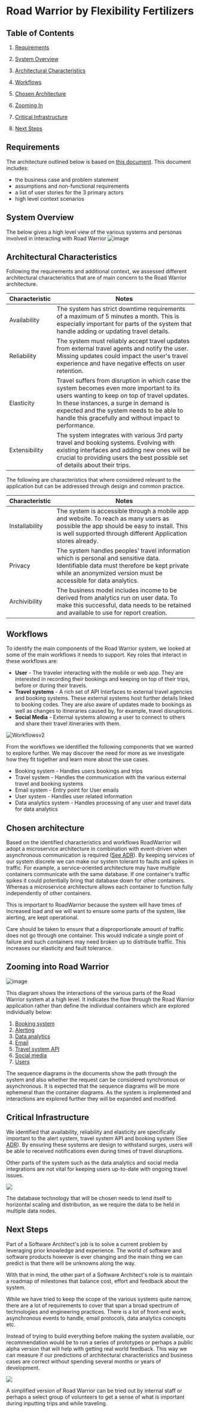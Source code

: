 # Road Warrior by Flexibility Fertilizers
## Table of Contents
1. [Requirements](https://github.com/intelligent-growth-solutions/flexibility-fertilisers/tree/main#requirements)
    
1. [System Overview](https://github.com/intelligent-growth-solutions/flexibility-fertilisers/tree/main#system-overview)
    
1. [Architectural Characteristics](https://github.com/intelligent-growth-solutions/flexibility-fertilisers/tree/main#architectural-characteristics)
    
1. [Workflows](https://github.com/intelligent-growth-solutions/flexibility-fertilisers/tree/main#workflows)
    
1. [Chosen Architecture](https://github.com/intelligent-growth-solutions/flexibility-fertilisers/tree/main#chosen-architecture)
    
1. [Zooming In](https://github.com/intelligent-growth-solutions/flexibility-fertilisers/tree/main#zooming-into-road-warrior)
    
1. [Critical Infrastructure](https://github.com/intelligent-growth-solutions/flexibility-fertilisers/tree/main#critical-infrastructure)
    
1. [Next Steps](https://github.com/intelligent-growth-solutions/flexibility-fertilisers/tree/main#next-steps)



## Requirements
The architecture outlined below is based on [this document](./Requirements/requirements-user-stories.md). This document includes:
- the business case and problem statement
- assumptions and non-functional requirements
- a list of user stories for the 3 primary actors
- high level context scenarios


## System Overview

The below gives a high level view of the various systems and personas involved in interacting with Road Warrior
![image](https://github.com/intelligent-growth-solutions/flexibility-fertilisers/assets/2922498/363db6d9-9d34-448b-8356-46915b14ea93)


## Architectural Characteristics

Following the requirements and additional context, we assessed different architectural characteristics that are of main concern to the Road Warrior architecture.

| Characteristic |  Notes |
|--------|----|
| Availability | The system has strict downtime requirements of a maximum of 5 minutes a month. This is especially important for parts of the system that handle adding or updating travel details. |
| Reliability | The system must reliably accept travel updates from external travel agents and notify the user. Missing updates could impact the user's travel experience and have negative effects on user retention. |
| Elasticity  | Travel suffers from disruption in which case the system becomes even more important to its users wanting to keep on top of travel updates. In these instances, a surge in demand is expected and the system needs to be able to handle this gracefully and without impact to performance.
| Extensibility | The system integrates with various 3rd party travel and booking systems. Evolving with existing interfaces and adding new ones will be crucial to providing users the best possible set of details about their trips.  |

The following are characteristics that where considered relevant to the application but can be addressed through design and common practice.

| Characteristic |  Notes |
|--------|----|
| Installability | The system is accessible through a mobile app and website. To reach as many users as possible the app should be easy to install. This is well supported through different Application stores already.  |
| Privacy  | The system handles peoples' travel information which is personal and sensitive data. Identifiable data must therefore be kept private while an anonymized version must be accessible for data analytics. |
| Archivibility | The business model includes income to be derived from analytics run on user data. To make this successful, data needs to be retained and available to use for report creation. |

## Workflows

To identify the main components of the Road Warrior system, we looked at some of the main workflows it needs to support. Key roles that interact in these workflows are:

- **User** - The traveler interacting with the mobile or web app. They are interested in recording their bookings and keeping on top of their trips, before or during their travels. 
- **Travel systems** - A rich set of API Interfaces to external travel agencies and booking systems. These external systems host further details linked to booking codes. They are also aware of updates made to bookings as well as changes to itineraries caused by, for example, travel disruptions.
- **Social Media** - External systems allowing a user to connect to others and share their travel itineraries with them.


![Workflowsv2](./Misc/workflows.png)


From the workflows we identified the following components that we wanted to explore further. We may discover the need for more as we investigate how they fit together and learn more about the use cases.

- Booking system - Handles users bookings and trips
- Travel system - Handles the communication with the various external travel and booking systems
- Email system - Entry point for User emails
- User system - Handles user related information
- Data analytics system - Handles processing of any user and travel data for data analytics

## Chosen architecture
Based on the identified characteristics and workflows RoadWarrior will adopt a microservice architecture in combination with event-driven when asynchronous communication is required ([See ADR](./ADR/adr001-architecture-style.md)). By keeping services of our system discrete we can make our system tolerant to faults and spikes in traffic. For example, a service-oriented architecture may have multiple containers communicate with the same database. If one container's traffic spikes it could potentially bring that database down for other containers. Whereas a microservice architecture allows each container to function fully independently of other containers. 

This is important to RoadWarrior because the system will have times of increased load and we will want to ensure some parts of the system, like alerting, are kept operational. 

Care should be taken to ensure that a disproportionate amount of traffic does not go through one container. This would indicate a single point of failure and such containers may need broken up to distribute traffic. This increases our elasticity and fault tolerance.

## Zooming into Road Warrior
![image](https://github.com/intelligent-growth-solutions/flexibility-fertilisers/assets/2922498/1dbad5f7-a90c-4b8b-bfa0-4d90c9dae238)

This diagram shows the interactions of the various parts of the Road Warrior system at a high level. It indicates the flow through the Road Warrior application rather than define the individual containers which are explored individually below:

1. [Booking system](./ContainerView/booking-system.md)
1. [Alerting](./ContainerView/alerting.md)
1. [Data analytics](./ContainerView/data-analytics.md)
1. [Email](./ContainerView/email-system.md)
1. [Travel system API](./ContainerView/travel-system-api.md)
1. [Social media](./ContainerView/social-media.md)
1. [Users](./ContainerView/user-system.md)

The sequence diagrams in the documents show the path through the system and also whether the request can be considered synchronous or asynchronous. It is expected that the sequence diagrams will be more ephemeral than the container diagrams. As the system is implemented and interactions are explored further they will be expanded and modified.

## Critical Infrastructure
We identified that availability, reliability and elasticity are specifically important to the alert system, travel system API and booking system (See [ADR](./ADR/adr009-critical-infrastructure.md)). By ensuring these systems are design to withstand surges, users will be able to received notifications even during times of travel disruptions.

Other parts of the system such as the data analytics and social media integrations are not vital for keeping users up-to-date with ongoing travel issues.

![](./Misc/2023-09-15-18-31-40.png)

The database technology that will be chosen needs to lend itself to horizontal scaling and distribution, as we require the data to be held in multiple data nodes.

## Next Steps
Part of a Software Architect's job is to solve a current problem by leveraging prior knowledge and experience. The world of software and software products however is ever changing and the main thing we can predict is that there will be unknowns along the way.

With that in mind, the other part of a Software Architect's role is to maintain a roadmap of milestones that balance cost, effort and feedback about the system.

While we have tried to keep the scope of the various systems quite narrow, there are a lot of requirements to cover that span a broad spectrum of technologies and engineering practices. There is a lot of front-end work, asynchronous events to handle, email protocols, data analytics concepts etc.

Instead of trying to build everything before making the system available, our recommendation would be to run a series of prototypes or perhaps a public alpha version that will help with getting real world feedback. This way we can measure if our predictions of architectural characteristics and business cases are correct without spending several months or years of development.

![](./Misc/next-steps.png)

A simplified version of Road Warrior can be tried out by internal staff or perhaps a select group of volunteers to get a sense of what is important during inputting trips and while traveling.
